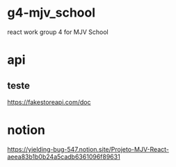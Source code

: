 # g4-mjv_school

react work group 4 for MJV School

# api

## teste

https://fakestoreapi.com/doc

# notion

https://yielding-bug-547.notion.site/Projeto-MJV-React-aeea83b1b0b24a5cadb6361096f89631
